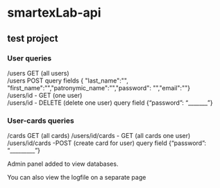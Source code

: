 # smartexLab-api
## test project

### User queries
/users GET (all users)<br>
/users POST query fields { "last_name":"", "first_name":"","patronymic_name":"","password": "","email":""}<br>
/users/id - GET (one user)<br>
/users/id - DELETE (delete one user) query field {“password”: “_______”}<br>

### User-cards queries
/cards GET (all cards)
/users/id/cards - GET (all cards one user)<br>
/users/id/cards -POST (create card for user) query field {“password”: “_________”}<br>

<p>Admin panel added to view databases.<br>
<p>You can also view the logfile on a separate page
